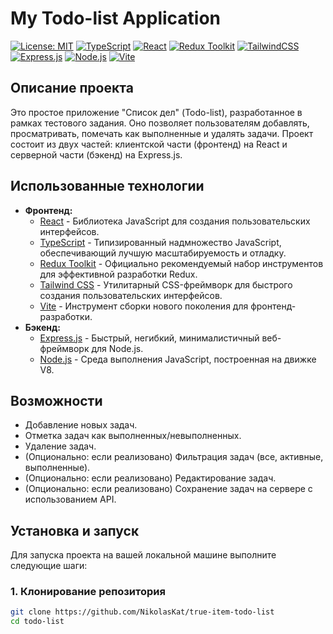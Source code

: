 # My Todo-list Application

[![License: MIT](https://img.shields.io/badge/License-MIT-yellow.svg)](https://opensource.org/licenses/MIT)
[![TypeScript](https://img.shields.io/badge/TypeScript-3178C6?style=for-the-badge&logo=typescript&logoColor=white)](https://www.typescriptlang.org/)
[![React](https://img.shields.io/badge/React-61DAFB?style=for-the-badge&logo=react&logoColor=black)](https://react.dev/)
[![Redux Toolkit](https://img.shields.io/badge/Redux_Toolkit-764ABC?style=for-the-badge&logo=redux&logoColor=white)](https://redux-toolkit.js.org/)
[![TailwindCSS](https://img.shields.io/badge/Tailwind_CSS-06B6D4?style=for-the-badge&logo=tailwindcss&logoColor=white)](https://tailwindcss.com/)
[![Express.js](https://img.shields.io/badge/Express.js-000000?style=for-the-badge&logo=express&logoColor=white)](https://expressjs.com/)
[![Node.js](https://img.shields.io/badge/Node.js-339933?style=for-the-badge&logo=node.js&logoColor=white)](https://nodejs.org/)
[![Vite](https://img.shields.io/badge/Vite-646CFF?style=for-the-badge&logo=vite&logoColor=white)](https://vitejs.dev/)

## Описание проекта

Это простое приложение "Список дел" (Todo-list), разработанное в рамках тестового задания. Оно позволяет пользователям добавлять, просматривать, помечать как выполненные и удалять задачи. Проект состоит из двух частей: клиентской части (фронтенд) на React и серверной части (бэкенд) на Express.js.

## Использованные технологии

* **Фронтенд:**
    * [React](https://react.dev/) - Библиотека JavaScript для создания пользовательских интерфейсов.
    * [TypeScript](https://www.typescriptlang.org/) - Типизированный надмножество JavaScript, обеспечивающий лучшую масштабируемость и отладку.
    * [Redux Toolkit](https://redux-toolkit.js.org/) - Официально рекомендуемый набор инструментов для эффективной разработки Redux.
    * [Tailwind CSS](https://tailwindcss.com/) - Утилитарный CSS-фреймворк для быстрого создания пользовательских интерфейсов.
    * [Vite](https://vitejs.dev/) - Инструмент сборки нового поколения для фронтенд-разработки.
* **Бэкенд:**
    * [Express.js](https://expressjs.com/) - Быстрый, негибкий, минималистичный веб-фреймворк для Node.js.
    * [Node.js](https://nodejs.org/) - Среда выполнения JavaScript, построенная на движке V8.

## Возможности

* Добавление новых задач.
* Отметка задач как выполненных/невыполненных.
* Удаление задач.
* (Опционально: если реализовано) Фильтрация задач (все, активные, выполненные).
* (Опционально: если реализовано) Редактирование задач.
* (Опционально: если реализовано) Сохранение задач на сервере с использованием API.

## Установка и запуск

Для запуска проекта на вашей локальной машине выполните следующие шаги:

### 1. Клонирование репозитория

```bash
git clone https://github.com/NikolasKat/true-item-todo-list
cd todo-list
